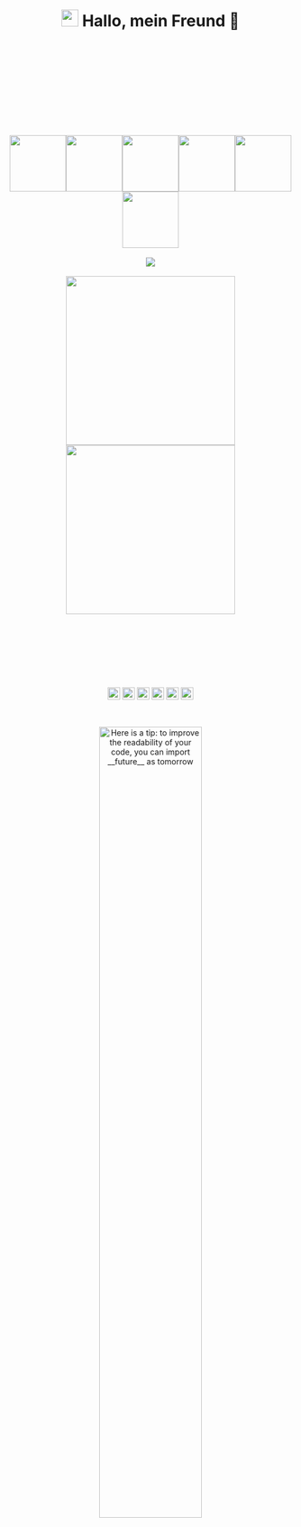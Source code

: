 
<h1 align="center"> <img src="https://emojis.slackmojis.com/emojis/images/1588315024/8823/hyperkitty.gif?1588315024" width="30" /> Hallo, mein Freund 👋 </h1>

<br>
<br>
<br>
<br>
<br>
<br>
<br>
<br>
<br>
<p align="center">
  <img src="https://media3.giphy.com/media/ln7z2eWriiQAllfVcn/200w.webp" width="100"><img src="https://i.giphy.com/media/LMt9638dO8dftAjtco/200.webp" width="100"><img src="https://i.giphy.com/media/eNAsjO55tPbgaor7ma/200w.webp" width="100"><img src="https://i.giphy.com/media/VgGthkhUvGgOit7Y9i/200.webp" width="100"><img src="https://i.giphy.com/media/KzJkzjggfGN5Py6nkT/200.webp" width="100"><img src="https://i.giphy.com/media/IdyAQJVN2kVPNUrojM/200.webp" width="100"><br><br>
  <img src="https://camo.githubusercontent.com/936a08778c7e4885053d148c07bbd2339dfbdd80/68747470733a2f2f6665726f73732e6e65742f782f6e6f6465322e676966" /><br><br>
  <img src="https://little.kylerconway.com/images/golang-what.gif" width="300"><img src="https://intro.rustbridge.com/img/ferris.gif" width="300">
</p>
<br>
<br>
<br>
<br>
<br>
<br>




<p align="center">
<a href="https://www.facebook.com/profile.php?id=100082969621449" target="_blank"><img align="center" src="https://cdn.jsdelivr.net/npm/simple-icons@3.0.1/icons/facebook.svg" alt="ahmedisshere" height="22" width="22" /></a>
<a href="https://www.linkedin.com/in/tausif-ahmed-a209321b7/" target="_blank"><img align="center" src="https://cdn.jsdelivr.net/npm/simple-icons@3.0.1/icons/linkedin.svg" alt="ahmedisshere" height="22" width="22" /></a>
<a href="https://stackoverflow.com/users/17909059/tausif-ahmed" target="_blank"><img align="center" src="https://cdn.jsdelivr.net/npm/simple-icons@3.0.1/icons/stackoverflow.svg" alt="ahmedisshere" height="22" width="22" /></a>
<a href="https://www.instagram.com/taus1ff/?fbclid=IwAR21bcDX8RSnq4_qxrnEsh02RtnkMdRVUqndX_x5OUpXutg0O0eSQmGpL8o" target="_blank"><img align="center" src="https://cdn.jsdelivr.net/npm/simple-icons@3.0.1/icons/instagram.svg" alt="ahmedisshere" height="22" width="22" /></a>
  <a href="https://discord.com/channels/960969909653876826/974565600653352970" target="_blank"><img align="center" src="https://cdn.jsdelivr.net/npm/simple-icons@3.0.1/icons/discord.svg" alt="ahmedisshere" height="22" width="22" /></a>
  <a href="https://steamcommunity.com/profiles/76561198401243178/" target="_blank"><img align="center" src="https://cdn.jsdelivr.net/npm/simple-icons@3.0.1/icons/steam.svg" alt="ahmedisshere" height="22" width="22" /></a>
</p>


<br>
<br>
<div align="center">
  <img src="https://user-images.githubusercontent.com/38964964/167205200-026483f2-8b0f-4101-b76f-96347a246889.png" width="60%" alt="Here is a tip: to improve the readability of your code, you can import __future__ as tomorrow">
</div>
<br>









